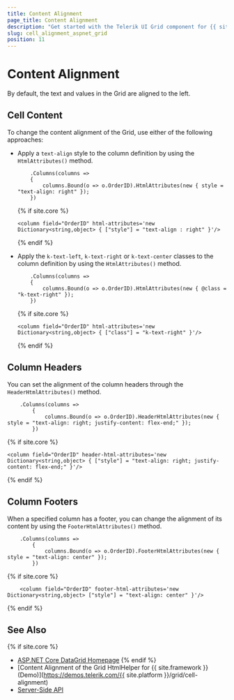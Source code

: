 ```yaml
---
title: Content Alignment
page_title: Content Alignment
description: "Get started with the Telerik UI Grid component for {{ site.framework }} and learn how to align the cell content, the column header, and the column footer."
slug: cell_alignment_aspnet_grid
position: 11
---
```


# Content Alignment

By default, the text and values in the Grid are aligned to the left.

## Cell Content

To change the content alignment of the Grid, use either of the following approaches:
* Apply a `text-align` style to the column definition by using the `HtmlAttributes()` method.

    ```HtmlHelper
        .Columns(columns =>
        {
            columns.Bound(o => o.OrderID).HtmlAttributes(new { style = "text-align: right" });
        })
    ```
    {% if site.core %}
    ```TagHelper
    <column field="OrderID" html-attributes='new Dictionary<string,object> { ["style"] = "text-align : right" }'/>
    ```
    {% endif %}



* Apply the `k-text-left`, `k-text-right` or `k-text-center` classes to the column definition by using the `HtmlAttributes()` method.

    ```HtmlHelper
        .Columns(columns =>
        {
            columns.Bound(o => o.OrderID).HtmlAttributes(new { @class = "k-text-right" });
        })
    ```
    {% if site.core %}
    ```TagHelper
    <column field="OrderID" html-attributes='new Dictionary<string,object> { ["class"] = "k-text-right" }'/>
    ```
    {% endif %}

## Column Headers

You can set the alignment of the column headers through the `HeaderHtmlAttributes()` method.

```HtmlHelper
    .Columns(columns =>
        {
            columns.Bound(o => o.OrderID).HeaderHtmlAttributes(new { style = "text-align: right; justify-content: flex-end;" });
        })
```
{% if site.core %}
```TagHelper
<column field="OrderID" header-html-attributes='new Dictionary<string,object> { ["style"] = "text-align: right; justify-content: flex-end;" }'/>
```
{% endif %}

## Column Footers

When a specified column has a footer, you can change the alignment of its content by using the `FooterHtmlAttributes()` method.

```HtmlHelper
    .Columns(columns =>
        {
            columns.Bound(o => o.OrderID).FooterHtmlAttributes(new { style = "text-align: center" });
        })
```
{% if site.core %}
```TagHelper
    <column field="OrderID" footer-html-attributes='new Dictionary<string,object> ["style"] = "text-align: center" }'/>
```
{% endif %}

## See Also

{% if site.core %}
* [ASP.NET Core DataGrid Homepage](https://www.telerik.com/aspnet-core-ui/grid)
{% endif %}
* [Content Alignment of the Grid HtmlHelper for {{ site.framework }} (Demo)](https://demos.telerik.com/{{ site.platform }}/grid/cell-alignment)
* [Server-Side API](/api/grid)
